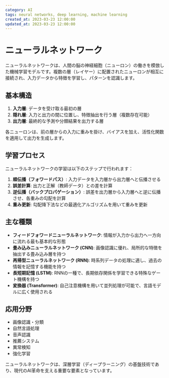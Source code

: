 ```yaml
---
category: AI
tags: neural networks, deep learning, machine learning
created_at: 2023-03-23 12:00:00
updated_at: 2023-03-23 12:00:00
---
```


# ニューラルネットワーク

ニューラルネットワークは、人間の脳の神経細胞（ニューロン）の働きを模倣した機械学習モデルです。複数の層（レイヤー）に配置されたニューロンが相互に接続され、入力データから特徴を学習し、パターンを認識します。

## 基本構造

1. **入力層**: データを受け取る最初の層
2. **隠れ層**: 入力と出力の間に位置し、特徴抽出を行う層（複数存在可能）
3. **出力層**: 最終的な予測や分類結果を出力する層

各ニューロンは、前の層からの入力に重みを掛け、バイアスを加え、活性化関数を適用して出力を生成します。

## 学習プロセス

ニューラルネットワークの学習は以下のステップで行われます：

1. **順伝播（フォワードパス）**: 入力データを入力層から出力層へと伝播させる
2. **誤差計算**: 出力と正解（教師データ）との差を計算
3. **逆伝播（バックプロパゲーション）**: 誤差を出力層から入力層へと逆に伝播させ、各重みの勾配を計算
4. **重み更新**: 勾配降下法などの最適化アルゴリズムを用いて重みを更新

## 主な種類

- **フィードフォワードニューラルネットワーク**: 情報が入力から出力へ一方向に流れる最も基本的な形態
- **畳み込みニューラルネットワーク (CNN)**: 画像認識に優れ、局所的な特徴を抽出する畳み込み層を持つ
- **再帰型ニューラルネットワーク (RNN)**: 時系列データの処理に適し、過去の情報を記憶する機能を持つ
- **長短期記憶 (LSTM)**: RNNの一種で、長期依存関係を学習できる特殊なゲート機構を持つ
- **変換器 (Transformer)**: 自己注意機構を用いて並列処理が可能で、言語モデルに広く使用される

## 応用分野

- 画像認識・分類
- 自然言語処理
- 音声認識
- 推薦システム
- 異常検知
- 強化学習

ニューラルネットワークは、深層学習（ディープラーニング）の基盤技術であり、現代のAI革命を支える重要な要素となっています。